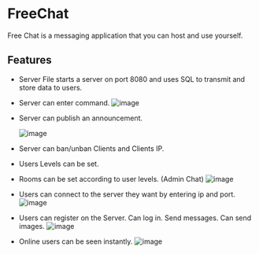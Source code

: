 # FreeChat

Free Chat is a messaging application that you can host and use yourself.

## Features

- Server File starts a server on port 8080 and uses SQL to transmit and store data to users.
- Server can enter command.
  ![image](https://github.com/user-attachments/assets/696186f6-26d1-4d54-8385-c05232803342)
  
- Server can publish an announcement.
  
  ![image](https://github.com/user-attachments/assets/cf79f7ff-7380-479f-8789-780feb0c5414)
- Server can ban/unban Clients and Clients IP.
- Users Levels can be set.
- Rooms can be set according to user levels. (Admin Chat)
  ![image](https://github.com/user-attachments/assets/14f549bd-c252-43f7-b97f-988cea7b546c)
  
- Users can connect to the server they want by entering ip and port.
  ![image](https://github.com/user-attachments/assets/74211842-de9b-4239-80e1-4a2f334a66f9)
  
- Users can register on the Server. Can log in. Send messages. Can send images.
  ![image](https://github.com/user-attachments/assets/e9e83f59-e3d1-4a77-bdf8-5fea9fc61513)
  
- Online users can be seen instantly.
  ![image](https://github.com/user-attachments/assets/bc93c75a-9000-4be0-bd49-35e27bce00f7)


